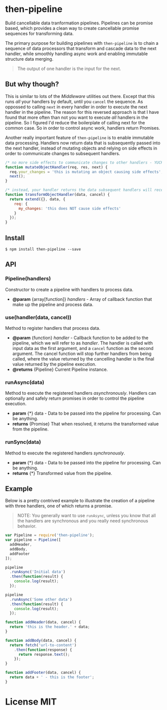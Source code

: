 # then-pipeline
Build cancellable data tranformation pipelines. Pipelines can be promise based, which provides a clean way to create cancellable promise sequences for transforming data.

The primary purpose for building pipelines with `then-pipeline` is to chain a sequence of data processors that transform and cascade data to the next handler, while smoothly handling async work and enabling immutable structure data merging.

> The output of one handler is the input for the next.

## But why though?

This is similar to lots of the *Middleware* utilities out there. Except that this runs *all* your handlers by default, until you `cancel` the sequence. As oppossed to calling `next` in every handler in order to execute the next handler in the pipeline. The reason for this reversed approach is that I have found that more often than not you want to execute *all* handlers in the pipeline. So I figured I'd reduce the boilerplate of calling next for the common case. So in order to control async work, handlers return Promises.

Another really important feature of `then-pipeline` is to enable immutable data processing. Handlers now return data that is subsequently passed into the next handler, instead of mutating objects and relying on side effects in order to communicate changes to subsequent handlers.

``` javascript
/* no more side effects to communicate changes to other handlers - YUCK! */
function mutateObjectHandler(req, res, next) {
  req.your_changes = 'this is mutating an object causing side effects';
  next();
}

/* instead, your handler returns the data subsequent handlers will receive. You can use tools like Immutable.js or Icepick.js to manage your immutable structures. I have just chosen a common naive merging strategy for illustration purposes */
function transformObjectHandler(data, cancel) {
  return extend({}, data, {
    req: {
      my_changes: 'this does NOT cause side effects'
    }
  });
}
```


## Install

```
$ npm install then-pipeline --save
```

## API

### Pipeline(handlers)

Constructor to create a pipeline with handlers to process data.

- **@param** {array[function]} *handlers* - Array of callback function that make up the pipeline and process data.


### use(handler(data, cancel))

Method to register handlers that process data.

- **@param** {function} *handler* - Callback function to be added to the pipeline, which we will refer to as *handler*. The handler is called with input data as the first argument, and a `cancel` function as the second argument. The cancel function will stop further handlers from being called, where the value returned by the cancelling handler is the final value returned by the pipeline execution.
- **@returns** {Pipeline} Current Pipeline instance.


### runAsync(data)

Method to execute the registered handlers *asynchronously*. Handlers can optionally and safely return promises in order to control the pipeline execution.

- **param** {*} data - Data to be passed into the pipeline for processing. Can be anything.
- **returns** {Promise} That when resolved, it returns the transformed value from the pipeline.


### runSync(data)

Method to execute the registered handlers *synchronously*.

- **param** {*} data - Data to be passed into the pipeline for processing. Can be anything.
- **returns** {*} Transformed value from the pipeline.


## Example

Below is a pretty contrived example to illustrate the creation of a pipeline with three handlers, one of which returns a promise.

> NOTE: You generally want to use `runAsync`, unless you know that all the handlers are synchronous and you really need synchronous behavior.

``` javascript
var Pipeline = require('then-pipeline');
var pipeline = Pipeline([
  addHeader,
  addBody,
  addFooter
]);

pipeline
  .runAsync('Initial data')
  .then(function(result) {
    console.log(result);
  });

pipeline
  .runAsync('Some other data')
  .then(function(result) {
    console.log(result);
  });

function addHeader(data, cancel) {
  return 'this is the header.' + data;
}

function addBody(data, cancel) {
  return fetch('url-to-content')
    .then(function(response) {
      return response.text();
    });
}

function addFooter(data, cancel) {
  return data + ' - this is the footer';
}
```

# License MIT
